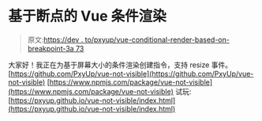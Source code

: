 # 基于断点的 Vue 条件渲染

> 原文:[https://dev . to/pxyup/vue-conditional-render-based-on-breakpoint-3a 73](https://dev.to/pxyup/vue-conditional-render-based-on-breakpoint-3a73)

大家好！我正在为基于屏幕大小的条件渲染创建指令，支持 resize 事件。
[https://github.com/PxyUp/vue-not-visible](https://github.com/PxyUp/vue-not-visible)
[https://www.npmjs.com/package/vue-not-visible](https://www.npmjs.com/package/vue-not-visible)
试玩:[https://pxyup.github.io/vue-not-visible/index.html](https://pxyup.github.io/vue-not-visible/index.html)